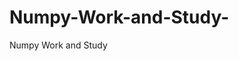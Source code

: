    # Numpy-Work-and-Study-
Numpy Work and Study 
                
                
                                  
                                                 
                                                                                                                               
                 
                                   
           
         
            
     
           
             
         
